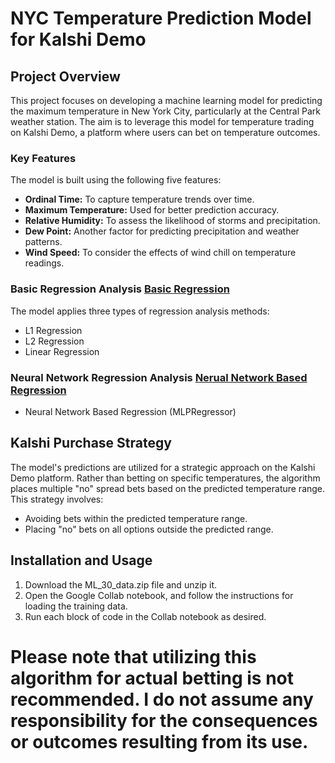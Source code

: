 # NYC Temperature Prediction Model for Kalshi Demo

## Project Overview

This project focuses on developing a machine learning model for predicting the maximum temperature in New York City, particularly at the Central Park weather station. The aim is to leverage this model for temperature trading on Kalshi Demo, a platform where users can bet on temperature outcomes.

### Key Features

The model is built using the following five features:
- **Ordinal Time:** To capture temperature trends over time.
- **Maximum Temperature:** Used for better prediction accuracy.
- **Relative Humidity:** To assess the likelihood of storms and precipitation.
- **Dew Point:** Another factor for predicting precipitation and weather patterns.
- **Wind Speed:** To consider the effects of wind chill on temperature readings.

### Basic Regression Analysis [Basic Regression](ML_Weather.ipynb)

The model applies three types of regression analysis methods:
- L1 Regression
- L2 Regression
- Linear Regression

### Neural Network Regression Analysis [Nerual Network Based Regression](MLPNeuralNetwork_Weather_Prediction.ipynb)
- Neural Network Based Regression (MLPRegressor)

## Kalshi Purchase Strategy

The model's predictions are utilized for a strategic approach on the Kalshi Demo platform. Rather than betting on specific temperatures, the algorithm places multiple "no" spread bets based on the predicted temperature range. This strategy involves:

- Avoiding bets within the predicted temperature range.
- Placing "no" bets on all options outside the predicted range.

## Installation and Usage
1. Download the ML_30_data.zip file and unzip it.
2. Open the Google Collab notebook, and follow the instructions for loading the training data.
3. Run each block of code in the Collab notebook as desired. 

# Please note that utilizing this algorithm for actual betting is not recommended. I do not assume any responsibility for the consequences or outcomes resulting from its use.
